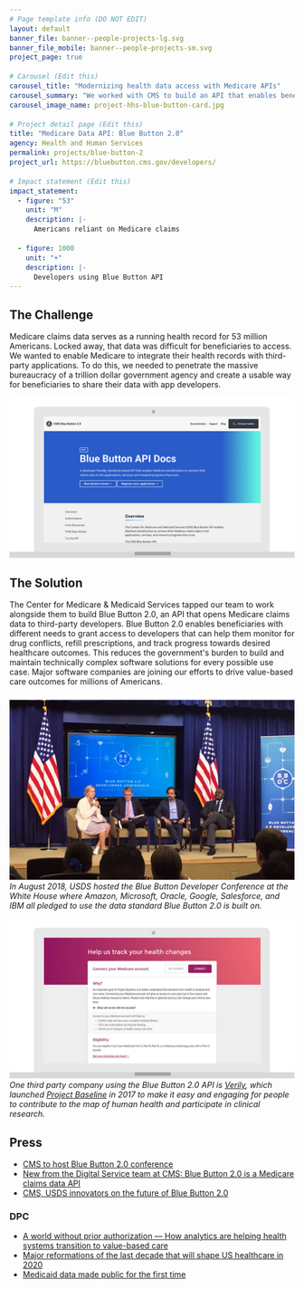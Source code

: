 ```yaml
---
# Page template info (DO NOT EDIT)
layout: default
banner_file: banner--people-projects-lg.svg
banner_file_mobile: banner--people-projects-sm.svg
project_page: true

# Carousel (Edit this)
carousel_title: "Modernizing health data access with Medicare APIs"
carousel_summary: "We worked with CMS to build an API that enables beneficiaries with different needs to grant access to developers that can help them monitor for drug conflicts, refill prescriptions, and track progress towards desired healthcare outcomes."
carousel_image_name: project-hhs-blue-button-card.jpg

# Project detail page (Edit this)
title: "Medicare Data API: Blue Button 2.0"
agency: Health and Human Services
permalink: projects/blue-button-2
project_url: https://bluebutton.cms.gov/developers/

# Impact statement (Edit this)
impact_statement:
  - figure: "53"
    unit: "M"
    description: |-
      Americans reliant on Medicare claims

  - figure: 1000
    unit: "+"
    description: |-
      Developers using Blue Button API
---
```


## The Challenge

Medicare claims data serves as a running health record for 53 million Americans. Locked away, that data was difficult for beneficiaries to access. We wanted to enable Medicare to integrate their health records with third-party applications. To do this, we needed to penetrate the massive bureaucracy of a trillion dollar government agency and create a usable way for beneficiaries to share their data with app developers.

![](../images/project-hhs-blue-button-ui.gif)

## The Solution

The Center for Medicare & Medicaid Services tapped our team to work alongside them to build Blue Button 2.0, an API that opens Medicare claims data to third-party developers. Blue Button 2.0 enables beneficiaries with different needs to grant access to developers that can help them monitor for drug conflicts, refill prescriptions, and track progress towards desired healthcare outcomes. This reduces the government's burden to build and maintain technically complex software solutions for every possible use case. Major software companies are joining our efforts to drive value-based care outcomes for millions of Americans.

![](../images/project-hhs-blue-button-page2.jpg)
*In August 2018, USDS hosted the Blue Button Developer Conference at the White House where Amazon, Microsoft, Oracle, Google, Salesforce, and IBM all pledged to use the data standard Blue Button 2.0 is built on.*

![](../images/project-hhs-blue-button-ui2.jpg)
*One third party company using the Blue Button 2.0 API is [Verily](https://verily.com/), which launched [Project Baseline](https://www.projectbaseline.com/) in 2017 to make it easy and engaging for people to contribute to the map of human health and participate in clinical research.*

## Press

- [CMS to host Blue Button 2.0 conference](https://www.healthcareitnews.com/news/cms-host-blue-button-20-conference)
- [New from the Digital Service team at CMS: Blue Button 2.0 is a Medicare claims data API](https://www.fedscoop.com/embargoed-new-digital-service-team-cms-blue-button-2-0-medicare-claims-data-api/)
- [CMS, USDS innovators on the future of Blue Button 2.0](https://www.healthcareitnews.com/news/cms-usds-innovators-future-blue-button-20)

### DPC

- [A world without prior authorization — How analytics are helping health systems transition to value-based care](https://www.beckershospitalreview.com/payer-issues/a-world-without-prior-authorization-how-analytics-are-helping-health-systems-transition-to-value-based-care.html)
- [Major reformations of the last decade that will shape US healthcare in 2020](https://www.mobihealthnews.com/news/major-reformations-last-decade-will-shape-us-healthcare-2020)
- [Medicaid data made public for the first time](https://www.fedscoop.com/cms-medicaid-data-public/)

